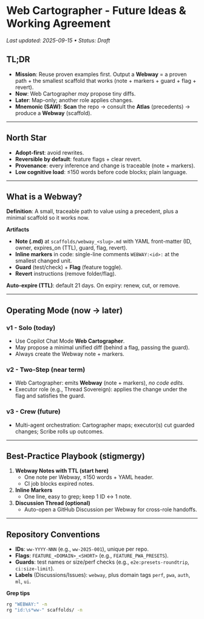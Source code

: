 <!-- Updated: 2025-09-18T13:32:25.878Z -->
# Web Cartographer - Future Ideas & Working Agreement
_Last updated: 2025-09-15 • Status: Draft_

## TL;DR
- **Mission**: Reuse proven examples first. Output a **Webway** = a proven path + the smallest scaffold that works (note + markers + guard + flag + revert).  
- **Now**: Web Cartographer *may* propose tiny diffs.  
- **Later**: Map-only; another role applies changes.  
- **Mnemonic (SAW)**: **Scan** the repo → consult the **Atlas** (precedents) → produce a **Webway** (scaffold).

---

## North Star
- **Adopt-first**: avoid rewrites.
- **Reversible by default**: feature flags + clear revert.
- **Provenance**: every inference and change is traceable (note + markers).
- **Low cognitive load**: ≤150 words before code blocks; plain language.

---

## What is a Webway?
**Definition**: A small, traceable path to value using a precedent, plus a minimal scaffold so it works now.

**Artifacts**
- **Note (.md)** at `scaffolds/webway_<slug>.md` with YAML front-matter (ID, owner, expires_on (TTL), guard, flag, revert).
- **Inline markers** in code: single-line comments `WEBWAY:<id>:` at the smallest changed unit.
- **Guard** (test/check) + **Flag** (feature toggle).
- **Revert** instructions (remove folder/flag).

**Auto-expire (TTL)**: default 21 days. On expiry: renew, cut, or remove.

---

## Operating Mode (now → later)
### v1 - Solo (today)
- Use Copilot Chat Mode **Web Cartographer**.
- May propose a minimal unified diff (behind a flag, passing the guard).
- Always create the Webway note + markers.

### v2 - Two-Step (near term)
- Web Cartographer: emits **Webway** (note + markers), *no code edits*.
- Executor role (e.g., Thread Sovereign): applies the change under the flag and satisfies the guard.

### v3 - Crew (future)
- Multi-agent orchestration: Cartographer maps; executor(s) cut guarded changes; Scribe rolls up outcomes.

---

## Best-Practice Playbook (stigmergy)
1) **Webway Notes with TTL (start here)**
   - One note per Webway, ≤150 words + YAML header.
   - CI job blocks expired notes.
2) **Inline Markers**
   - One line, easy to grep; keep 1 ID ↔ 1 note.
3) **Discussion Thread (optional)**
   - Auto-open a GitHub Discussion per Webway for cross-role handoffs.

---

## Repository Conventions
- **IDs**: `ww-YYYY-NNN` (e.g., `ww-2025-001`), unique per repo.  
- **Flags**: `FEATURE_<DOMAIN>_<SHORT>` (e.g., `FEATURE_PWA_PRESETS`).  
- **Guards**: test names or size/perf checks (e.g., `e2e:presets-roundtrip`, `ci:size-limit`).  
- **Labels** (Discussions/Issues): `webway`, plus domain tags `perf`, `pwa`, `auth`, `ml`, `ui`.

**Grep tips**
```sh
rg "WEBWAY:" -n
rg "id:\s*ww-" scaffolds/ -n
